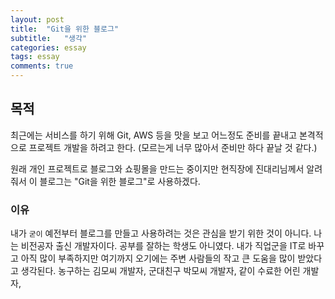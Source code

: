 ```yaml
---
layout: post
title:  "Git을 위한 블로그"
subtitle:   "생각"
categories: essay
tags: essay
comments: true
---
```


## 목적

최근에는 서비스를 하기 위해 Git, AWS 등을 맛을 보고 어느정도 준비를 끝내고 본격적으로 프로젝트 개발을 하려고 한다.
(모르는게 너무 많아서 준비만 하다 끝날 것 같다.)

원래 개인 프로젝트로 블로그와 쇼핑몰을 만드는 중이지만 현직장에 진대리님께서 알려줘서 
이 블로그는 "Git을 위한 블로그"로 사용하겠다.

### 이유

내가 `굳이` 예전부터 블로그를 만들고 사용하려는 것은 관심을 받기 위한 것이 아니다.
나는 비전공자 출신 개발자이다. 공부를 잘하는 학생도 아니였다. 내가 직업군을 IT로 바꾸고 아직 많이 부족하지만 여기까지 오기에는 주변 사람들의 작고 큰 도움을 많이 받았다고 생각된다. 농구하는 김모씨 개발자, 군대친구 박모씨 개발자, 같이 수료한 어린 개발자, 